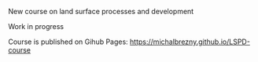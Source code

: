 New course on land surface processes and development

Work in progress

Course is published on Gihub Pages: https://michalbrezny.github.io/LSPD-course

